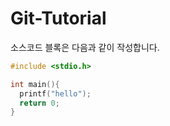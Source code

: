 # Git-Tutorial

소스코드 블록은 다음과 같이 작성합니다.

```c
#include <stdio.h>

int main(){
  printf("hello");
  return 0;
}

```
